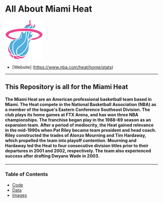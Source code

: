 # All About Miami Heat
![Heat Logo](heat.png)
* [Website] (https://www.nba.com/heat/home/stats)
---
## This Repository is all for the Miami Heat ##
#### The Miami Heat are an American professional basketball team based in Miami. The Heat compete in the National Basketball Association (NBA) as a member of the league's Eastern Conference Southeast Division. The club plays its home games at FTX Arena, and has won three NBA championships. The franchise began play in the 1988–89 season as an expansion team. After a period of mediocrity, the Heat gained relevance in the mid-1990s when Pat Riley became team president and head coach. Riley constructed the trades of Alonzo Mourning and Tim Hardaway, which propelled the team into playoff contention. Mourning and Hardaway led the Heat to four consecutive division titles prior to their departures in 2001 and 2002, respectively. The team also experienced success after drafting Dwyane Wade in 2003.

---
### Table of Contents ###
* [Code](https://github.com/tarawalm/miamiheat/tree/a4933064c6be019978fa39b84bdb4b6f17e84e19/code)
* [Data](https://github.com/tarawalm/miamiheat/tree/a4933064c6be019978fa39b84bdb4b6f17e84e19/data)
* [Images](https://github.com/tarawalm/miamiheat/tree/a4933064c6be019978fa39b84bdb4b6f17e84e19/images)
